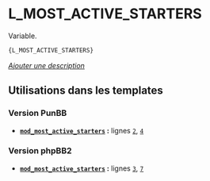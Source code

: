 # L_MOST_ACTIVE_STARTERS


Variable.

```html
{L_MOST_ACTIVE_STARTERS}
```

[*Ajouter une description*](https://fa-tvars.appspot.com/var/L_MOST_ACTIVE_STARTERS)

## Utilisations dans les templates

### Version PunBB
* __[`mod_most_active_starters`](../tpl/var/punbb/mod_most_active_starters.md#readme) :__ lignes [`2`](../tpl/src/punbb/mod_most_active_starters.tpl#L2), [`4`](../tpl/src/punbb/mod_most_active_starters.tpl#L4)

### Version phpBB2
* __[`mod_most_active_starters`](../tpl/var/subsilver/mod_most_active_starters.md#readme) :__ lignes [`3`](../tpl/src/subsilver/mod_most_active_starters.tpl#L3), [`7`](../tpl/src/subsilver/mod_most_active_starters.tpl#L7)